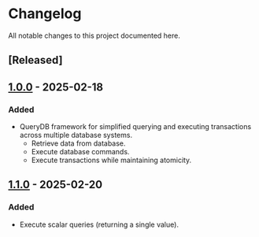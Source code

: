 # Changelog
All notable changes to this project documented here.

## [Released]

## [1.0.0](https://www.nuget.org/packages/QueryDB/1.0.0) - 2025-02-18
### Added
- QueryDB framework for simplified querying and executing transactions across multiple database systems.
    - Retrieve data from database.
    - Execute database commands.
    - Execute transactions while maintaining atomicity.

## [1.1.0](https://www.nuget.org/packages/QueryDB/1.1.0) - 2025-02-20
### Added
- Execute scalar queries (returning a single value).